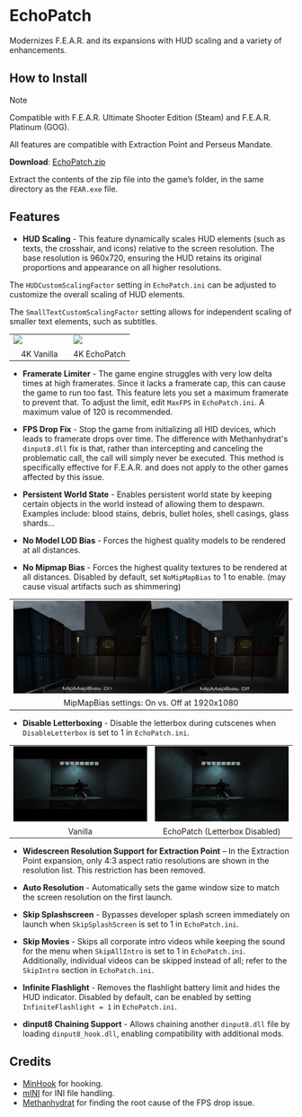 # EchoPatch

Modernizes F.E.A.R. and its expansions with HUD scaling and a variety of enhancements.

## How to Install
> [!NOTE]
> Compatible with F.E.A.R. Ultimate Shooter Edition (Steam) and F.E.A.R. Platinum (GOG).
> 
> All features are compatible with Extraction Point and Perseus Mandate.
> 
> **Download**: [EchoPatch.zip](https://github.com/Wemino/EchoPatch/releases/latest/download/EchoPatch.zip)
>
> Extract the contents of the zip file into the game’s folder, in the same directory as the `FEAR.exe` file.

## Features
 - **HUD Scaling** - This feature dynamically scales HUD elements (such as texts, the crosshair, and icons) relative to the screen resolution. The base resolution is 960x720, ensuring the HUD retains its original proportions and appearance on all higher resolutions.

The `HUDCustomScalingFactor` setting in `EchoPatch.ini` can be adjusted to customize the overall scaling of HUD elements.

The `SmallTextCustomScalingFactor` setting allows for independent scaling of smaller text elements, such as subtitles.

<div align="center">
  <table>
    <tr>
      <td width="50%"><img style="width:100%" src="https://raw.githubusercontent.com/Wemino/EchoPatch/refs/heads/main/assets/4K_HUD_Normal.png"></td>
      <td width="50%"><img style="width:100%" src="https://raw.githubusercontent.com/Wemino/EchoPatch/refs/heads/main/assets/4K_HUD_Scaled.png"></td>
    </tr>
    <tr>
      <td align="center">4K Vanilla</td>
      <td align="center">4K EchoPatch</td>
    </tr>
  </table>
</div>

- **Framerate Limiter** - The game engine struggles with very low delta times at high framerates. Since it lacks a framerate cap, this can cause the game to run too fast. This feature lets you set a maximum framerate to prevent that. To adjust the limit, edit `MaxFPS` in `EchoPatch.ini`. A maximum value of 120 is recommended.

- **FPS Drop Fix** - Stop the game from initializing all HID devices, which leads to framerate drops over time. The difference with Methanhydrat's `dinput8.dll` fix is that, rather than intercepting and canceling the problematic call, the call will simply never be executed. This method is specifically effective for F.E.A.R. and does not apply to the other games affected by this issue.

- **Persistent World State** - Enables persistent world state by keeping certain objects in the world instead of allowing them to despawn. Examples include: blood stains, debris, bullet holes, shell casings, glass shards...

- **No Model LOD Bias** - Forces the highest quality models to be rendered at all distances.

- **No Mipmap Bias** - Forces the highest quality textures to be rendered at all distances. Disabled by default, set `NoMipMapBias` to 1 to enable. (may cause visual artifacts such as shimmering)
<div align="center">
  <table>
    <tr>
      <td width="100%"><img style="width:100%" src="https://raw.githubusercontent.com/Wemino/EchoPatch/refs/heads/main/assets/MipMapBias.png"></td>
    </tr>
    <tr>
      <td align="center">MipMapBias settings: On vs. Off at 1920x1080</td>
    </tr>
  </table>
</div>

- **Disable Letterboxing** - Disable the letterbox during cutscenes when `DisableLetterbox` is set to 1 in `EchoPatch.ini`.
<div align="center">
  <table>
    <tr>
      <td width="50%"><img style="width:100%" src="https://raw.githubusercontent.com/Wemino/EchoPatch/refs/heads/main/assets/Letterbox_On.png"></td>
      <td width="50%"><img style="width:100%" src="https://raw.githubusercontent.com/Wemino/EchoPatch/refs/heads/main/assets/Letterbox_Off.png"></td>
    </tr>
    <tr>
      <td align="center">Vanilla</td>
      <td align="center">EchoPatch (Letterbox Disabled)</td>
    </tr>
  </table>
</div>

- **Widescreen Resolution Support for Extraction Point** – In the Extraction Point expansion, only 4:3 aspect ratio resolutions are shown in the resolution list. This restriction has been removed.

- **Auto Resolution** - Automatically sets the game window size to match the screen resolution on the first launch.

- **Skip Splashscreen** - Bypasses developer splash screen immediately on launch when `SkipSplashScreen` is set to 1 in `EchoPatch.ini`.

- **Skip Movies** - Skips all corporate intro videos while keeping the sound for the menu when `SkipAllIntro` is set to 1 in `EchoPatch.ini`. Additionally, individual videos can be skipped instead of all; refer to the `SkipIntro` section in `EchoPatch.ini`.

- **Infinite Flashlight** - Removes the flashlight battery limit and hides the HUD indicator. Disabled by default, can be enabled by setting `InfiniteFlashlight = 1` in `EchoPatch.ini`.

- **dinput8 Chaining Support** - Allows chaining another `dinput8.dll` file by loading `dinput8_hook.dll`, enabling compatibility with additional mods.

## Credits
- [MinHook](https://github.com/TsudaKageyu/minhook) for hooking.
- [mINI](https://github.com/metayeti/mINI) for INI file handling.
- [Methanhydrat](https://community.pcgamingwiki.com/files/file/789-directinput-fps-fix/) for finding the root cause of the FPS drop issue.
